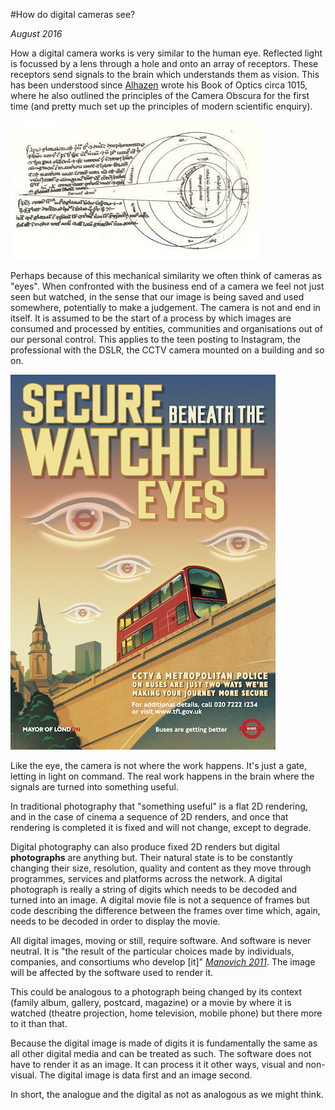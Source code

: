 #How do digital cameras see?

*August 2016*

How a digital camera works is very similar to the human eye. Reflected light is focussed by a lens through a hole and onto an array of receptors. These receptors send signals to the brain which understands them as vision. This has been understood since [Alhazen](https://en.wikipedia.org/wiki/Alhazen) wrote his Book of Optics circa 1015, where he also outlined the principles of the Camera Obscura for the first time (and pretty much set up the principles of modern scientific enquiry). 

![Alhazen's eyeball](https://raw.githubusercontent.com/peteash10/2017-body-of-work/master/images/alhazen1083anatomy.jpg "Alhazen's eyeball")

Perhaps because of this mechanical similarity we often think of cameras as "eyes". When confronted with the business end of a camera we feel not just seen but watched, in the sense that our image is being saved and used somewhere, potentially to make a judgement. The camera is not and end in itself. It is assumed to be the start of a process by which images are consumed and processed by entities, communities and organisations out of our personal control. This applies to the teen posting to Instagram, the professional with the DSLR, the CCTV camera mounted on a building and so on. 

[![London Transport poster](https://raw.githubusercontent.com/peteash10/2017-body-of-work/master/images/Secure-Beneath-Watchful-Eyes.png)](https://www.whatdotheyknow.com/request/safe_beneath_the_watchful_eyes)

Like the eye, the camera is not where the work happens. It's just a gate, letting in light on command. The real work happens in the brain where the signals are turned into something useful. 

In traditional photography that "something useful" is a flat 2D rendering, and in the case of cinema a sequence of 2D renders, and once that rendering is completed it is fixed and will not change, except to degrade. 

Digital photography can also produce fixed 2D renders but digital **photographs** are anything but. Their natural state is to be constantly changing their size, resolution, quality and content as they move through programmes, services and platforms across the network. A digital photograph is really a string of digits which needs to be decoded and turned into an image. A digital movie file is not a sequence of frames but code describing the difference between the frames over time which, again, needs to be decoded in order to display the movie. 

All digital images, moving or still, require software. And software is never neutral. It is "the result of the particular choices made by individuals, companies, and  consortiums who develop [it]" *[Manovich 2011](https://github.com/peteash10/2017-body-of-work/blob/master/resources/Lev%20Manovich%20-%20There%20is%20Only%20Software.pdf)*. The image will be affected by the software used to render it. 

This could be analogous to a photograph being changed by its context (family album, gallery, postcard, magazine) or a movie by where it is watched (theatre projection, home television, mobile phone) but there more to it than that. 

Because the digital image is made of digits it is fundamentally the same as all other digital media and can be treated as such. The software does not have to render it as an image. It can process it it other ways, visual and non-visual. The digital image is data first and an image second. 

In short, the analogue and the digital as not as analogous as we might think.